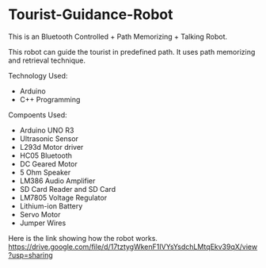 # Tourist-Guidance-Robot

This is an Bluetooth Controlled + Path Memorizing + Talking Robot.

This robot can guide the tourist in predefined path. It uses path memorizing and retrieval technique.

Technology Used:
  * Arduino
  * C++ Programming

Compoents Used:
  * Arduino UNO R3
  * Ultrasonic Sensor
  * L293d Motor driver 
  * HC05 Bluetooth
  * DC Geared Motor
  * 5 Ohm Speaker
  * LM386 Audio Amplifier
  * SD Card Reader and SD Card
  * LM7805 Voltage Regulator
  * Lithium-ion Battery
  * Servo Motor
  * Jumper Wires
  

Here is the link showing how the robot works.
https://drive.google.com/file/d/17tztygWkenF1IVYsYsdchLMtqEkv39qX/view?usp=sharing



